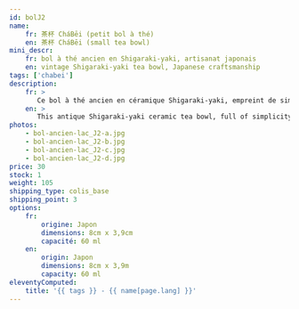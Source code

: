 ```yaml
---
id: bolJ2
name:
    fr: 茶杯 CháBēi (petit bol à thé) 
    en: 茶杯 CháBēi (small tea bowl)
mini_descr:
    fr: bol à thé ancien en Shigaraki-yaki, artisanat japonais
    en: vintage Shigaraki-yaki tea bowl, Japanese craftsmanship
tags: ['chabei']
description: 
    fr: >
       Ce bol à thé ancien en céramique Shigaraki-yaki, empreint de simplicité et de caractère. Ses textures brutes et nuances naturelles, teintées d’un vert évoquant la quiétude d’un lac,<!--more--> racontent l’histoire d’un savoir-faire ancestral. Un objet rare, parfait pour savourer le thé dans une sérénité authentique.
    en: >
       This antique Shigaraki-yaki ceramic tea bowl, full of simplicity and character. Its raw textures and natural tones, tinted with a green reminiscent of a tranquil lake,<!--more--> tell the story of ancestral craftsmanship. A rare piece, perfect for enjoying tea in authentic serenity.
photos:
    - bol-ancien-lac_J2-a.jpg
    - bol-ancien-lac_J2-b.jpg
    - bol-ancien-lac_J2-c.jpg
    - bol-ancien-lac_J2-d.jpg
price: 30
stock: 1
weight: 105
shipping_type: colis_base
shipping_point: 3
options:
    fr:
        origine: Japon
        dimensions: 8cm x 3,9cm
        capacité: 60 ml
    en:
        origin: Japon
        dimensions: 8cm x 3,9m
        capacity: 60 ml
eleventyComputed:
    title: '{{ tags }} - {{ name[page.lang] }}'
---
```

